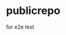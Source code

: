 # publicrepo
for e2e test








































































































































































































































































































































































































































































































































































































































































































































































































































































































































































































































































































































































































































































































































































































































































































































































































































































































































































































































































































































































































































































































































































































































































































































































































































































































































































































































































































































































































































































































































































































































































































































